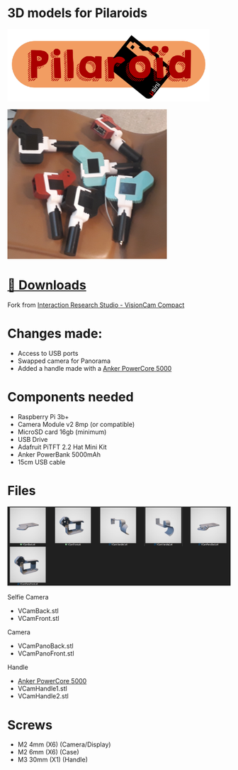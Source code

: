 # 3D models for Pilaroids
![Pilaroids Logo](docs/pilaroid_logo.png)

![Photo Pilaroids](docs/pilaroid_photo.png)

# [📁 Downloads](https://github.com/usini/pilaroids_3Dmodels/archive/refs/heads/main.zip)


Fork from [Interaction Research Studio - VisionCam Compact](https://github.com/interactionresearchstudio/VisionCam_Compact)

# Changes made:
* Access to USB ports
* Swapped camera for Panorama
* Added a handle made with a [Anker PowerCore 5000](https://us.anker.com/collections/portable-power/products/a1109)

# Components needed
* Raspberry Pi 3b+
* Camera Module v2 8mp (or compatible)
* MicroSD card 16gb (minimum)
* USB Drive
* Adafruit PiTFT 2.2 Hat Mini Kit
* Anker PowerBank 5000mAh
* 15cm USB cable


# Files
![STL preview for the VisionCam](docs/stl_preview.png)

Selfie Camera
* VCamBack.stl
* VCamFront.stl

Camera
* VCamPanoBack.stl
* VCamPanoFront.stl

Handle
* [Anker PowerCore 5000](https://us.anker.com/collections/portable-power/products/a1109)
* VCamHandle1.stl
* VCamHandle2.stl

# Screws
* M2 4mm (X6) (Camera/Display)
* M2 6mm (X6) (Case)
* M3 30mm (X1) (Handle)

